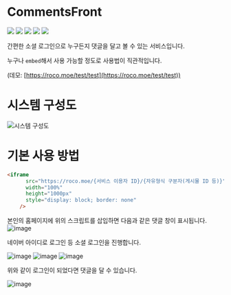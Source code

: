 # CommentsFront

<p align="left">
  <img src="https://img.shields.io/badge/Maintained%3F-Yes-green?style=for-the-badge">
  <img src="https://img.shields.io/github/license/ynifamily3/CommentsFront?style=for-the-badge">
  <img src="https://img.shields.io/github/stars/ynifamily3/CommentsFront?style=for-the-badge">
  <img src="https://img.shields.io/github/forks/ynifamily3/CommentsFront?color=teal&style=for-the-badge">
  <img src="https://img.shields.io/github/issues/ynifamily3/CommentsFront?color=violet&style=for-the-badge">
</p>

간편한 소셜 로그인으로 누구든지 댓글을 달고 볼 수 있는 서비스입니다.

누구나 `embed`해서 사용 가능할 정도로 사용법이 직관적입니다.

(데모: [https://roco.moe/test/test](https://roco.moe/test/test)) 

# 시스템 구성도
![시스템 구성도](https://user-images.githubusercontent.com/13795765/114708042-dd00b180-9d65-11eb-9fc5-1af7b805bc37.png)


# 기본 사용 방법

```html
<iframe
      src="https://roco.moe/{서비스 이용자 ID}/{자유형식 구분자(게시물 ID 등)}"
      width="100%"
      height="1000px"
      style="display: block; border: none"
    />
```

본인의 홈페이지에 위의 스크립트를 삽입하면 다음과 같은 댓글 창이 표시됩니다.
![image](https://user-images.githubusercontent.com/13795765/112972886-b6e6e900-918b-11eb-887e-c365f925d6c4.png)


네이버 아이디로 로그인 등 소셜 로그인을 진행합니다.

![image](https://user-images.githubusercontent.com/13795765/112972919-bea68d80-918b-11eb-80db-4271f7dd9b1c.png)
![image](https://user-images.githubusercontent.com/13795765/112972939-c36b4180-918b-11eb-830b-711a0b9a33e2.png)
![image](https://user-images.githubusercontent.com/13795765/112972956-c82ff580-918b-11eb-8f05-1bd051795e85.png)


위와 같이 로그인이 되었다면 댓글을 달 수 있습니다.

![image](https://user-images.githubusercontent.com/13795765/112973017-d4b44e00-918b-11eb-9f65-905f19da3ff9.png)

```html
